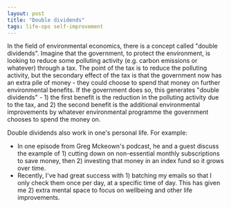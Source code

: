 ```yaml
---
layout: post
title: "Double dividends"
tags: life-ops self-improvement
---
```

In the field of environmental economics, there is a concept called "double dividends". Imagine that the government, to protect the environment, is looking to reduce some polluting activity (e.g. carbon emissions or whatever) through a tax. The point of the tax is to reduce the polluting activity, but the secondary effect of the tax is that the government now has an extra pile of money - they could choose to spend that money on further environmental benefits. If the government does so, this generates "double dividends" - 1) the first benefit is the reduction in the polluting activity due to the tax, and 2) the second benefit is the additional environmental improvements by whatever environmental programme the government chooses to spend the money on.

Double dividends also work in one's personal life. For example:
- In one episode from Greg Mckeown's podcast, he and a guest discuss the example of 1) cutting down on non-essential monthly subscriptions to save money, then 2) investing that money in an index fund so it grows over time.
- Recently, I've had great success with 1) batching my emails so that I only check them once per day, at a specific time of day. This has given me 2) extra mental space to focus on wellbeing and other life improvements.
